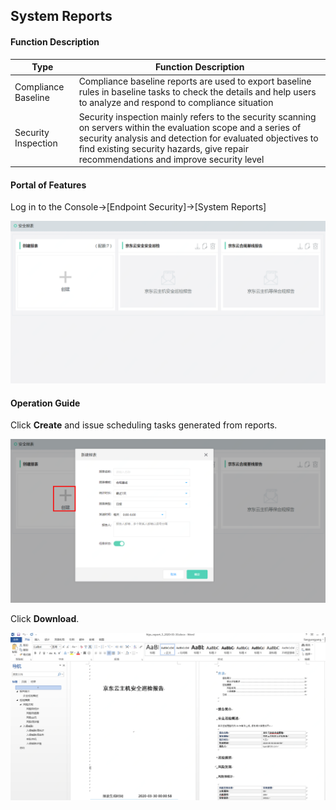 ## System Reports

#### Function Description

| Type | Function Description|
|---- |-----|
| Compliance Baseline       |   Compliance baseline reports are used to export baseline rules in baseline tasks to check the details and help users to analyze and respond to compliance situation   | 
| Security Inspection       |   Security inspection mainly refers to the security scanning on servers within the evaluation scope and a series of security analysis and detection for evaluated objectives to find existing security hazards, give repair recommendations and improve security level     | 


#### Portal of Features

Log in to the Console->[Endpoint Security]->[System Reports]

![](../../../../image/Endpoint-Security/System-Report1.png)


#### Operation Guide

Click **Create** and issue scheduling tasks generated from reports.

![](../../../../image/Endpoint-Security/System-Report2.png)

Click **Download**.

![](../../../../image/Endpoint-Security/System-Report3.png)
